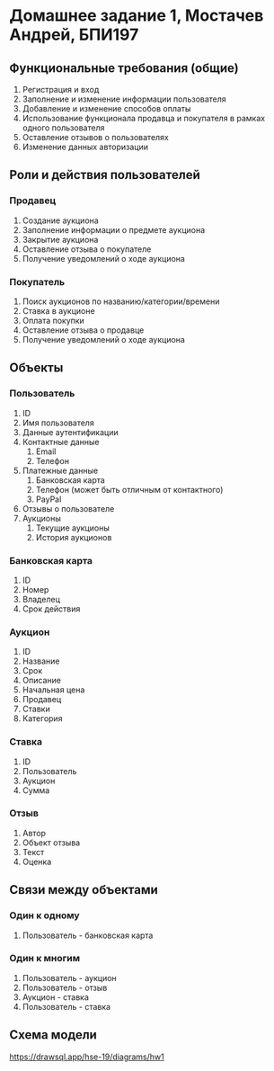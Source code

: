 # Домашнее задание 1, Мостачев Андрей, БПИ197

## Функциональные требования (общие)

1. Регистрация и вход
2. Заполнение и изменение информации пользователя
3. Добавление и изменение способов оплаты
4. Использование функционала продавца и покупателя в рамках одного пользователя
5. Оставление отзывов о пользователях
6. Изменение данных авторизации

## Роли и действия пользователей

### Продавец

1. Создание аукциона
2. Заполнение информации о предмете аукциона
3. Закрытие аукциона
4. Оставление отзыва о покупателе
5. Получение уведомлений о ходе аукциона

### Покупатель

1. Поиск аукционов по названию/категории/времени
2. Ставка в аукционе
3. Оплата покупки
4. Оставление отзыва о продавце
5. Получение уведомлений о ходе аукциона

## Объекты

### Пользователь
1. ID
2. Имя пользователя
3. Данные аутентификации
4. Контактные данные
    1. Email
    2. Телефон
5. Платежные данные
    1. Банковская карта
    2. Телефон (может быть отличным от контактного)
    3. PayPal
7. Отзывы о пользователе
8. Аукционы
    1. Текущие аукционы
    2. История аукционов

### Банковская карта

1. ID
2. Номер
3. Владелец
4. Срок действия

### Аукцион

1. ID
2. Название
3. Срок
4. Описание
5. Начальная цена
6. Продавец
7. Ставки
8. Категория

### Ставка

1. ID
2. Пользователь
3. Аукцион
4. Сумма

### Отзыв

1. Автор
2. Объект отзыва
3. Текст
4. Оценка

## Связи между объектами

### Один к одному

1. Пользователь - банковская карта

### Один к многим

1. Пользователь - аукцион
2. Пользователь - отзыв
3. Аукцион - ставка
4. Пользователь - ставка

## Схема модели

https://drawsql.app/hse-19/diagrams/hw1

